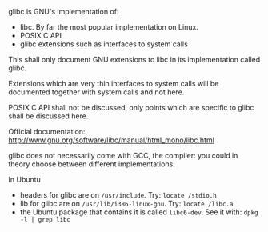 glibc is GNU's implementation of:

- libc. By far the most popular implementation on Linux.
- POSIX C API
- glibc extensions such as interfaces to system calls

This shall only document GNU extensions to libc in its implementation called glibc.

Extensions which are very thin interfaces to system calls will be documented together with system calls and not here.

POSIX C API shall not be discussed, only points which are specific to glibc shall be discussed here.

Official documentation: <http://www.gnu.org/software/libc/manual/html_mono/libc.html>

glibc does not necessarily come with GCC, the compiler: you could in theory choose between different implementations.

In Ubuntu

- headers for glibc are on `/usr/include`. Try: `locate /stdio.h`
- lib for glibc are on `/usr/lib/i386-linux-gnu`. Try: `locate /libc.a`
- the Ubuntu package that contains it is called `libc6-dev`. See it with: `dpkg -l | grep libc`
